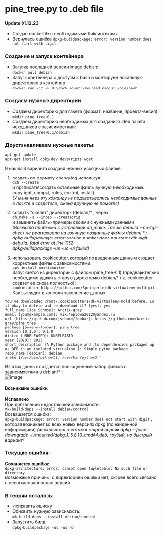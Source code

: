 # pine_tree.py to .deb file

#### Update 01.12.23
- Создан dockerfile с необходимыми библиотеками
- Вернулась ошибка ``dpkg-buildpackage: error: version number does not start with digit``

### Создание и запуск контейнера
- Загузка последней версии image debian:\
   ``docker pull debian``
- Запуск контейнера с достуом к bash и монтируем локальную директорию в контейнер\
 ``docker run -it -v D:\dock_mount:/mounted debian /bin/bash``

### Создаем нужные директории
- Создаем директорию для пакета (формат: название_проекта-весия):\
``mkdir pine_tree-0.1``
- Cоздаем директорию необходимых для созданияя .deb пакета исходников с зависимостями:\
  ``mkdir pine_tree-0.1/debian``

### Доустанавливаем нужные пакеты:
``apt-get update`` \
``apt-get install dpkg-dev devscripts wget`` 

Я нашла 3 варианта созданя нужных исходных файлов:
1. создать по формату changelog используя: \
   ``dch --create``\
и прописать\создать остальные файлы вучную (необходимые: copyright, compat, rules, control, install) \
*(У меня чеез эту команду не подхватывались необходимые данные о поекте и создателе, смена вручную не помогла)*

2. создать "скелет" директори (debian/* ) через \
``dh_make -s --indep --createorig`` \
и заменить файлы-примеры своими с нужными данными \
*(Возникла проблема с установкой dh_make. Так же debuild --no-tgz-check не реагировала на вручную созданные файлы debian/ * : \
dpkg-buildpackage: error: version number does not start with digit \
debuild: fatal error at line 1182: \
dpkg-buildpackage -us -uc -ui failed)*

3. использовать cookiecutter, который по введенным данным создает корректные файлы с зависимостями: \
``apt install cookiecutter`` \
Запускается из директории с файлом (pine_tree-0.1) (предварительно необходимо удалить старую директорию debian/* т.к. cookiecutter создает ее снова полностью): \
``cookiecutter https://github.com/Springerle/dh-virtualenv-mold.git`` \
Как выглядит в консоли заполнение данных: 
```
You've downloaded /root/.cookiecutters/dh-virtualenv-mold before. Is it okay to delete and re-download it? [yes]: yes
full_name [Joe Schmoe]: Arctic-gray
email [you@example.com]: vik.teplowa2012@yandex.ru
url [https://github.com/jschmoe/foobar]: https://github.com/Arctic-gray/pine_tree
package [pyvenv-foobar]: pine_tree
version [0.1.0]: 0.1.0
distro [UNRELEASED]: UNRELEASED
year [2020]: 2023
short_description [A Python package and its dependencies packaged up as DEB in an isolated virtualenv.]: Simple pyton package
repo_name [debian]: debian
snake [/usr/bin/python3]: /usr/bin/python3``
```
Из этих данных создается полноценнный набор файлов с зависимостями в debian/* : \
![image](https://github.com/Arctic-gray/pine_tree/assets/129815345/22a78a9a-2d2b-4526-982e-20e1b252bd59)

#### Возникшие ошибки:
**Испавлено** \
При добавлении недостающей зависимости: \
``mk-build-deps --install debian/control`` \
Возващается ошибка: \
``dpkg-buildpackage: error: version number does not start with digit`` , \
которая возникает во всех новых версиях dpkg (по найденной информациии)
*(испавляется откатом к старой версии dpkg --force-downgrade -i /mounted/dpkg_1.15.8.13_amd64.deb, грубый, но быстрый вариант)*

### Текущие ошибки:
**Соханяется ошибка:** \
``dpkg-architecture: error: cannot open tupletable: No such file or directory`` \
Возможные причины: с директорией ошибки нет, скорее всего связано с несогласованностью версий

### В теории осталось:
- Исправить ошибку
- Обновить нужную зависимость: \
``mk-build-deps --install debian/control`` 
- Запустить билд: \
``dpkg-buildpackage -uc -us -b``
